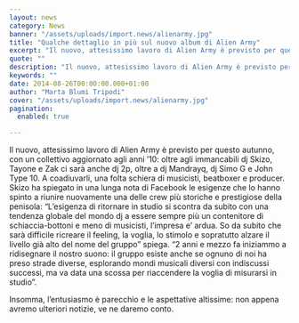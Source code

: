 ```yaml
---
layout: news
category: News
banner: "/assets/uploads/import.news/alienarmy.jpg"
title: "Qualche dettaglio in più sul nuovo album di Alien Army"
excerpt: "Il nuovo, attesissimo lavoro di Alien Army è previsto per questo autunno, con un collettivo aggiornato agli anni ’10: oltre agli immancabili dj Skizo, Tayone e Zak ci sarà anche dj 2p, oltre a dj Mandrayq, dj Simo G e John Type 10. A coadiuvarli, una folta schiera di musicisti, beatboxer e producer. Skizo ha [&hellip"
quote: ""
description: "Il nuovo, attesissimo lavoro di Alien Army è previsto per questo autunno, con un collettivo aggiornato agli anni ’10: oltre agli immancabili dj Skizo, Tayone e Zak ci sarà anche dj 2p, oltre a dj Mandrayq, dj Simo G e John Type 10. A coadiuvarli, una folta schiera di musicisti, beatboxer e producer. Skizo ha [&hellip"
keywords: ""
date: 2014-08-26T00:00:00.000+01:00
author: "Marta Blumi Tripodi"
cover: "/assets/uploads/import.news/alienarmy.jpg"
pagination:
  enabled: true

---
```


[](https://hotmc.com/wp-content/uploads/2014/08/alienarmy.jpg)

Il nuovo, attesissimo lavoro di Alien Army è previsto per questo autunno, con un collettivo aggiornato agli anni ’10: oltre agli immancabili dj Skizo, Tayone e Zak ci sarà anche dj 2p, oltre a dj Mandrayq, dj Simo G e John Type 10\. A coadiuvarli, una folta schiera di musicisti, beatboxer e producer. Skizo ha spiegato in una lunga nota di Facebook le esigenze che lo hanno spinto a riunire nuovamente una delle crew più storiche e prestigiose della penisola: “L’esigenza di ritornare in studio si scontra da subito con una tendenza globale del mondo dj a essere sempre più un contenitore di schiaccia-bottoni e meno di musicisti, l’impresa e’ ardua. So da subito che sarà difficile ricreare il feeling, la voglia, lo stimolo e sopratutto alzare il livello già alto del nome del gruppo” spiega. “2 anni e mezzo fa iniziammo a ridisegnare il nostro suono: il gruppo esiste anche se ognuno di noi ha preso strade diverse, esplorando mondi musicali diversi con indiscussi successi, ma va data una scossa per riaccendere la voglia di misurarsi in studio”. 

Insomma, l’entusiasmo è parecchio e le aspettative altissime: non appena avremo ulteriori notizie, ve ne daremo conto.